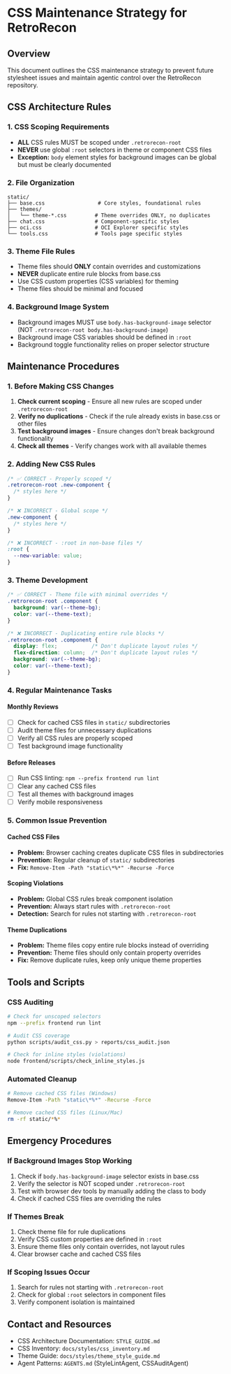 # CSS Maintenance Strategy for RetroRecon

## Overview
This document outlines the CSS maintenance strategy to prevent future stylesheet issues and maintain agentic control over the RetroRecon repository.

## CSS Architecture Rules

### 1. CSS Scoping Requirements
- **ALL** CSS rules MUST be scoped under `.retrorecon-root`
- **NEVER** use global `:root` selectors in theme or component CSS files
- **Exception:** `body` element styles for background images can be global but must be clearly documented

### 2. File Organization
```
static/
├── base.css                 # Core styles, foundational rules
├── themes/
│   └── theme-*.css         # Theme overrides ONLY, no duplicates
├── chat.css                # Component-specific styles
├── oci.css                 # OCI Explorer specific styles
└── tools.css               # Tools page specific styles
```

### 3. Theme File Rules
- Theme files should **ONLY** contain overrides and customizations
- **NEVER** duplicate entire rule blocks from base.css
- Use CSS custom properties (CSS variables) for theming
- Theme files should be minimal and focused

### 4. Background Image System
- Background images MUST use `body.has-background-image` selector (NOT `.retrorecon-root body.has-background-image`)
- Background image CSS variables should be defined in `:root`
- Background toggle functionality relies on proper selector structure

## Maintenance Procedures

### 1. Before Making CSS Changes
1. **Check current scoping** - Ensure all new rules are scoped under `.retrorecon-root`
2. **Verify no duplications** - Check if the rule already exists in base.css or other files
3. **Test background images** - Ensure changes don't break background functionality
4. **Check all themes** - Verify changes work with all available themes

### 2. Adding New CSS Rules
```css
/* ✅ CORRECT - Properly scoped */
.retrorecon-root .new-component {
  /* styles here */
}

/* ❌ INCORRECT - Global scope */
.new-component {
  /* styles here */
}

/* ❌ INCORRECT - :root in non-base files */
:root {
  --new-variable: value;
}
```

### 3. Theme Development
```css
/* ✅ CORRECT - Theme file with minimal overrides */
.retrorecon-root .component {
  background: var(--theme-bg);
  color: var(--theme-text);
}

/* ❌ INCORRECT - Duplicating entire rule blocks */
.retrorecon-root .component {
  display: flex;           /* Don't duplicate layout rules */
  flex-direction: column;  /* Don't duplicate layout rules */
  background: var(--theme-bg);
  color: var(--theme-text);
}
```

### 4. Regular Maintenance Tasks

#### Monthly Reviews
- [ ] Check for cached CSS files in `static/` subdirectories
- [ ] Audit theme files for unnecessary duplications
- [ ] Verify all CSS rules are properly scoped
- [ ] Test background image functionality

#### Before Releases
- [ ] Run CSS linting: `npm --prefix frontend run lint`
- [ ] Clear any cached CSS files
- [ ] Test all themes with background images
- [ ] Verify mobile responsiveness

### 5. Common Issue Prevention

#### Cached CSS Files
- **Problem:** Browser caching creates duplicate CSS files in subdirectories
- **Prevention:** Regular cleanup of `static/` subdirectories
- **Fix:** `Remove-Item -Path "static\*%*" -Recurse -Force`

#### Scoping Violations
- **Problem:** Global CSS rules break component isolation
- **Prevention:** Always start rules with `.retrorecon-root`
- **Detection:** Search for rules not starting with `.retrorecon-root`

#### Theme Duplications
- **Problem:** Theme files copy entire rule blocks instead of overriding
- **Prevention:** Theme files should only contain property overrides
- **Fix:** Remove duplicate rules, keep only unique theme properties

## Tools and Scripts

### CSS Auditing
```bash
# Check for unscoped selectors
npm --prefix frontend run lint

# Audit CSS coverage
python scripts/audit_css.py > reports/css_audit.json

# Check for inline styles (violations)
node frontend/scripts/check_inline_styles.js
```

### Automated Cleanup
```bash
# Remove cached CSS files (Windows)
Remove-Item -Path "static\*%*" -Recurse -Force

# Remove cached CSS files (Linux/Mac)  
rm -rf static/*%*
```

## Emergency Procedures

### If Background Images Stop Working
1. Check if `body.has-background-image` selector exists in base.css
2. Verify the selector is NOT scoped under `.retrorecon-root`
3. Test with browser dev tools by manually adding the class to body
4. Check if cached CSS files are overriding the rules

### If Themes Break
1. Check theme file for rule duplications
2. Verify CSS custom properties are defined in `:root`
3. Ensure theme files only contain overrides, not layout rules
4. Clear browser cache and cached CSS files

### If Scoping Issues Occur
1. Search for rules not starting with `.retrorecon-root`
2. Check for global `:root` selectors in component files
3. Verify component isolation is maintained

## Contact and Resources
- CSS Architecture Documentation: `STYLE_GUIDE.md`
- CSS Inventory: `docs/styles/css_inventory.md`
- Theme Guide: `docs/styles/theme_style_guide.md`
- Agent Patterns: `AGENTS.md` (StyleLintAgent, CSSAuditAgent)
